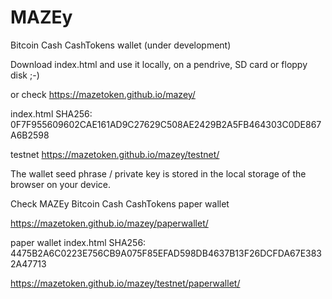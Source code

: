 # MAZEy

Bitcoin Cash CashTokens wallet (under development)

Download index.html and use it locally, on a pendrive, SD card or floppy disk ;-)

or check https://mazetoken.github.io/mazey/

index.html SHA256: 0F7F955609602CAE161AD9C27629C508AE2429B2A5FB464303C0DE867A6B2598

testnet https://mazetoken.github.io/mazey/testnet/

The wallet seed phrase / private key is stored in the local storage of the browser on your device.

Check MAZEy Bitcoin Cash CashTokens paper wallet

https://mazetoken.github.io/mazey/paperwallet/

paper wallet index.html SHA256: 4475B2A6C0223E756CB9A075F85EFAD598DB4637B13F26DCFDA67E3832A47713

https://mazetoken.github.io/mazey/testnet/paperwallet/